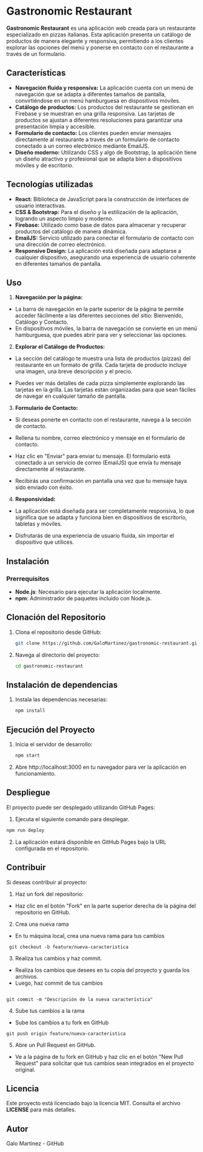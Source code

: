 
# Gastronomic Restaurant

**Gastronomic Restaurant** es una aplicación web creada para un restaurante especializado en pizzas italianas. Esta aplicación presenta un catálogo de productos de manera elegante y responsiva, permitiendo a los clientes explorar las opciones del menú y ponerse en contacto con el restaurante a través de un formulario.

## Características

- **Navegación fluida y responsiva:** La aplicación cuenta con un menú de navegación que se adapta a diferentes tamaños de pantalla, convirtiéndose en un menú hamburguesa en dispositivos móviles.
- **Catálogo de productos:** Los productos del restaurante se gestionan en Firebase y se muestran en una grilla responsiva. Las tarjetas de productos se ajustan a diferentes resoluciones para garantizar una presentación limpia y accesible.
- **Formulario de contacto:** Los clientes pueden enviar mensajes directamente al restaurante a través de un formulario de contacto conectado a un correo electrónico mediante EmailJS.
- **Diseño moderno:** Utilizando CSS y algo de Bootstrap, la aplicación tiene un diseño atractivo y profesional que se adapta bien a dispositivos móviles y de escritorio.

## Tecnologías utilizadas

- **React:** Biblioteca de JavaScript para la construcción de interfaces de usuario interactivas.
- **CSS & Bootstrap:** Para el diseño y la estilización de la aplicación, logrando un aspecto limpio y moderno.
- **Firebase:** Utilizado como base de datos para almacenar y recuperar productos del catálogo de manera dinámica.
- **EmailJS:** Servicio utilizado para conectar el formulario de contacto con una dirección de correo electrónico.
- **Responsive Design:** La aplicación está diseñada para adaptarse a cualquier dispositivo, asegurando una experiencia de usuario coherente en diferentes tamaños de pantalla.

## Uso
1. **Navegación por la página:**

- La barra de navegación en la parte superior de la página te permite acceder fácilmente a las diferentes secciones del sitio: Bienvenido, Catálogo y Contacto.
- En dispositivos móviles, la barra de navegación se convierte en un menú hamburguesa, que puedes abrir para ver y seleccionar las opciones.

2. **Explorar el Catálogo de Productos:**

- La sección del catálogo te muestra una lista de productos (pizzas) del restaurante en un formato de grilla. Cada tarjeta de producto incluye una imagen, una breve descripción y el precio.

- Puedes ver más detalles de cada pizza simplemente explorando las tarjetas en la grilla. Las tarjetas están organizadas para que sean fáciles de navegar en cualquier tamaño de pantalla.

3. **Formulario de Contacto:**

- Si deseas ponerte en contacto con el restaurante, navega a la sección de contacto.

- Rellena tu nombre, correo electrónico y mensaje en el formulario de contacto.

- Haz clic en "Enviar" para enviar tu mensaje. El formulario está conectado a un servicio de correo (EmailJS) que envía tu mensaje directamente al restaurante.

- Recibirás una confirmación en pantalla una vez que tu mensaje haya sido enviado con éxito.

4. **Responsividad:**

- La aplicación está diseñada para ser completamente responsiva, lo que significa que se adapta y funciona bien en dispositivos de escritorio, tabletas y móviles.
 
- Disfrutarás de una experiencia de usuario fluida, sin importar el dispositivo que utilices.

## Instalación

### Prerrequisitos

- **Node.js**: Necesario para ejecutar la aplicación localmente.
- **npm**: Administrador de paquetes incluido con Node.js.

## Clonación del Repositorio


1. Clona el repositorio desde GitHub:
   ```bash
   git clone https://github.com/GaloMartinez/gastronomic-restaurant.git
   
2. Navega al directorio del proyecto:
   ```bash
   cd gastronomic-restaurant

## Instalación de dependencias


1. Instala las dependencias necesarias:
   ```bash
   npm install

## Ejecución del Proyecto


1. Inicia el servidor de desarrollo:
   ```bash
   npm start

2. Abre http://localhost:3000 en tu navegador para ver la aplicación en funcionamiento.


## Despliegue

El proyecto puede ser desplegado utilizando GitHub Pages:

1. Ejecuta el siguiente comando para desplegar.

```bash
npm run deploy

```

2. La aplicación estará disponible en GitHub Pages bajo la URL configurada en el repositorio.

## Contribuir

Si deseas contribuir al proyecto:

1. Haz un fork del repositorio:

- Haz clic en el botón "Fork" en la parte superior derecha de la página del repositorio en GitHub.

2. Crea una nueva rama

- En tu máquina local, crea una nueva rama para tus cambios
```
 git checkout -b feature/nueva-caracteristica

 ```

3. Realiza tus cambios y haz commit.
- Realiza los cambios que desees en tu copia del proyecto y guarda los archivos.
- Luego, haz commit de tus cambios
```

git commit -m "Descripción de la nueva característica"

```

4. Sube tus cambios a la rama 
- Sube los cambios a tu fork en GitHub
```
git push origin feature/nueva-caracteristica
```



5. Abre un Pull Request en GitHub.
- Ve a la página de tu fork en GitHub y haz clic en el botón "New Pull Request" para solicitar que tus cambios sean integrados en el proyecto original.


## Licencia
Este proyecto está licenciado bajo la licencia MIT. Consulta el archivo **LICENSE** para más detalles.

## Autor
Galo Martinez - GitHub